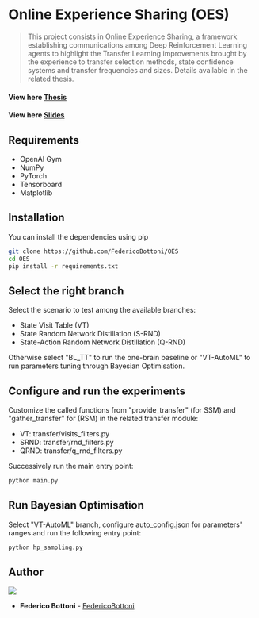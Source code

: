 # Online Experience Sharing (OES)

> This project consists in Online Experience Sharing, a framework establishing communications among Deep Reinforcement Learning agents to highlight the Transfer Learning improvements brought by the experience to transfer selection methods, state confidence systems and transfer frequencies and sizes. Details available in the related thesis.
#### View here [Thesis](docs/thesis.pdf)
#### View here [Slides](docs/slides.pdf)

## Requirements

* OpenAI Gym
* NumPy
* PyTorch
* Tensorboard
* Matplotlib

## Installation
You can install the dependencies using pip
```bash
git clone https://github.com/FedericoBottoni/OES
cd OES
pip install -r requirements.txt
```

## Select the right branch
Select the scenario to test among the available branches:
* State Visit Table (VT)
* State Random Network Distillation (S-RND)
* State-Action Random Network Distillation (Q-RND)

Otherwise select "BL_TT" to run the one-brain baseline or "VT-AutoML" to run parameters tuning through Bayesian Optimisation.

## Configure and run the experiments
Customize the called functions from "provide_transfer" (for SSM) and "gather_transfer" for (RSM) in the related transfer module:
* VT: transfer/visits_filters.py
* SRND: transfer/rnd_filters.py
* QRND: transfer/q_rnd_filters.py

Successively run the main entry point:

```bash
python main.py
```

## Run Bayesian Optimisation
Select "VT-AutoML" branch, configure auto_config.json for parameters' ranges and run the following entry point:

```bash
python hp_sampling.py
```

## Author
<a href="https://github.com/FedericoBottoni/OES/graphs/contributors">
  <img src="https://contributors-img.web.app/image?repo=FedericoBottoni/OES" />
</a>

* **Federico Bottoni** - [FedericoBottoni](https://github.com/federicobottoni)
